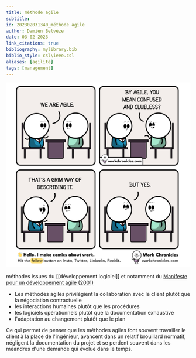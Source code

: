 ```yaml
---
title: méthode agile
subtitle:
id: 202302031340_méthode agile
author: Damien Belvèze
date: 03-02-2023
link_citations: true
bibliography: mylibrary.bib
biblio_style: csl\ieee.csl
aliases: [agilité]
tags: [management]
---
```


![](images/methode_agile.png)

méthodes issues du [[développement logiciel]] et notamment du [Manifeste pour un développement agile (2001)](http://agilemanifesto.org/iso/fr/manifesto.html)

- Les méthodes agiles privilégient la collaboration avec le client plutôt que la négociation contractuelle
- les interactions humaines plutôt que les procédures
- les logiciels opérationnels plutôt que la documentation exhaustive
- l'adaptation au changement plutôt que le plan

Ce qui permet de penser que les méthodes agiles font souvent travailler le client à la place de l'ingénieur, avancent dans un relatif brouillard normatif, négligent la documentation du projet et se perdent souvent dans les méandres d'une demande qui évolue dans le temps. 

